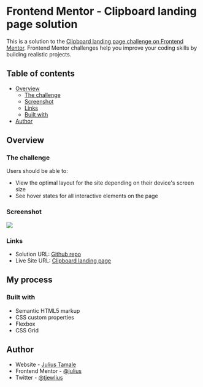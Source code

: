 # Frontend Mentor - Clipboard landing page solution

This is a solution to the [Clipboard landing page challenge on Frontend Mentor](https://www.frontendmentor.io/challenges/clipboard-landing-page-5cc9bccd6c4c91111378ecb9). Frontend Mentor challenges help you improve your coding skills by building realistic projects. 

## Table of contents

- [Overview](#overview)
  - [The challenge](#the-challenge)
  - [Screenshot](#screenshot)
  - [Links](#links)
  - [Built with](#built-with)
- [Author](#author)

## Overview

### The challenge

Users should be able to:

- View the optimal layout for the site depending on their device's screen size
- See hover states for all interactive elements on the page

### Screenshot

![](images/clipboard-landing-page-screenshot.png)

### Links

- Solution URL: [Github repo](https://github.com/julius-tamale/clipboardLandingPage)
- Live Site URL: [Clipboard landing page](https://fmclipboard.netlify.app)

## My process

### Built with

- Semantic HTML5 markup
- CSS custom properties
- Flexbox
- CSS Grid

## Author

- Website - [Julius Tamale](https://julius-tamale.netlify.app)
- Frontend Mentor - [@julius](https://www.frontendmentor.io/profile/julius-tamale)
- Twitter - [@tjewlius](https://www.twitter.com/tjewlius)